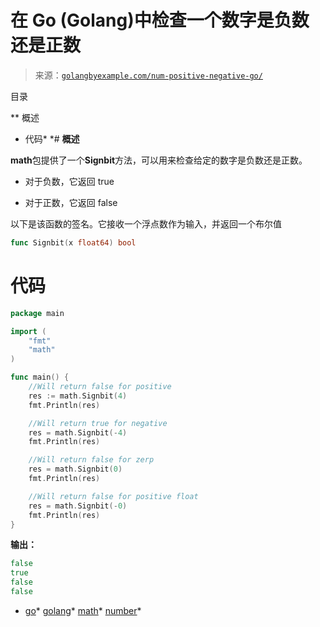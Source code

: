 <!--yml

类别：未分类

日期：2024-10-13 06:15:37

-->

# 在 Go (Golang)中检查一个数字是负数还是正数

> 来源：[`golangbyexample.com/num-positive-negative-go/`](https://golangbyexample.com/num-positive-negative-go/)

目录

**   概述

+   代码*  *# **概述**

**math**包提供了一个**Signbit**方法，可以用来检查给定的数字是负数还是正数。

+   对于负数，它返回 true

+   对于正数，它返回 false

以下是该函数的签名。它接收一个浮点数作为输入，并返回一个布尔值

```go
func Signbit(x float64) bool 
```

# **代码**

```go
package main

import (
    "fmt"
    "math"
)

func main() {
    //Will return false for positive
    res := math.Signbit(4)
    fmt.Println(res)

    //Will return true for negative
    res = math.Signbit(-4)
    fmt.Println(res)

    //Will return false for zerp
    res = math.Signbit(0)
    fmt.Println(res)

    //Will return false for positive float
    res = math.Signbit(-0)
    fmt.Println(res)
}
```

**输出：**

```go
false
true
false
false
```

+   [go](https://golangbyexample.com/tag/go/)*   [golang](https://golangbyexample.com/tag/golang/)*   [math](https://golangbyexample.com/tag/math/)*   [number](https://golangbyexample.com/tag/number/)*
